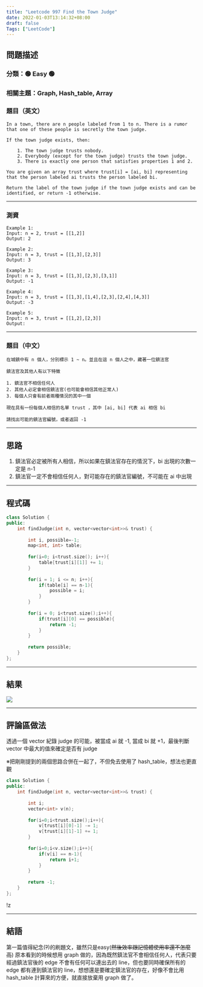 ```yaml
---
title: "Leetcode 997 Find the Town Judge"
date: 2022-01-03T13:14:32+08:00
draft: false
Tags: ["LeetCode"]
---
```


## 問題描述

### 分類：🟢 Easy 🟢
### 相關主題：Graph, Hash_table, Array

### 題目（英文）
```
In a town, there are n people labeled from 1 to n. There is a rumor that one of these people is secretly the town judge.

If the town judge exists, then:

    1. The town judge trusts nobody.
    2. Everybody (except for the town judge) trusts the town judge.
    3. There is exactly one person that satisfies properties 1 and 2.

You are given an array trust where trust[i] = [ai, bi] representing that the person labeled ai trusts the person labeled bi.

Return the label of the town judge if the town judge exists and can be identified, or return -1 otherwise.
```

---

### 測資

```
Example 1:
Input: n = 2, trust = [[1,2]]
Output: 2

Example 2:
Input: n = 3, trust = [[1,3],[2,3]]
Output: 3

Example 3:
Input: n = 3, trust = [[1,3],[2,3],[3,1]]
Output: -1

Example 4:
Input: n = 3, trust = [[1,3],[1,4],[2,3],[2,4],[4,3]]
Output: -3

Example 5:
Input: n = 3, trust = [[1,2],[2,3]]
Output: 

```

---

### 題目（中文）

```
在城鎮中有 n 個人，分別標示 1 ~ n。並且在這 n 個人之中，藏著一位鎮法官

鎮法官及其他人有以下特徵

1. 鎮法官不相信任何人
2. 其他人必定會相信鎮法官(也可能會相信其他正常人)
3. 每個人只會有前者兩種情況的其中一個

現在具有一份每個人相信的名單 trust ，其中 [ai, bi] 代表 ai 相信 bi

請找出可能的鎮法官編號，或者返回 -1
```

---

## 思路

1. 鎮法官必定被所有人相信，所以如果在鎮法官存在的情況下，bi 出現的次數一定是 n-1
2. 鎮法官一定不會相信任何人，對可能存在的鎮法官編號，不可能在 ai 中出現

---

## 程式碼

```c++
class Solution {
public:
    int findJudge(int n, vector<vector<int>>& trust) {
        
        int i, possible=-1;
        map<int, int> table;
        
        for(i=0; i<trust.size(); i++){
            table[trust[i][1]] += 1;
        }
        
        for(i = 1; i <= n; i++){
            if(table[i] == n-1){
                possible = i;
            }
        }
        
        for(i = 0; i<trust.size();i++){
            if(trust[i][0] == possible){
                return -1;
            }
        }
        
        return possible;
    }
};
```

---

## 結果

![](https://i.imgur.com/LwjDxGm.png)

---

## 評論區做法

透過一個 vector 紀錄 judge 的可能，被當成 ai 就 -1, 當成 bi 就 +1，最後判斷 vector 中最大的值來確定是否有 judge

※把剛剛提到的兩個思路合併在一起了，不但免去使用了 hash_table，想法也更直觀

```c++
class Solution {
public:
    int findJudge(int n, vector<vector<int>>& trust) {
        
        int i;
        vector<int> v(n);
        
        for(i=0;i<trust.size();i++){
            v[trust[i][0]-1] -= 1;
            v[trust[i][1]-1] += 1;
        }
        
        for(i=0;i<v.size();i++){
            if(v[i] == n-1){
                return i+1;
            }
        }
            
        return -1;
    }
};
```

!z[](https://i.imgur.com/H94MZYW.png)

---

## 結語
第一篇值得紀念(~~?~~)的刷題文，雖然只是easy(~~然後效率跟記憶體使用率還不怎麼高~~)
原本看到的時候想用 graph 做的，因為既然鎮法官不會相信任何人，代表只要經過鎮法官後的 edge 不會有任何可以連出去的 line，但也要同時確保所有的 edge 都有連到鎮法官的 line，想想還是要確定鎮法官的存在，好像不會比用 hash_table 計算來的方便，就直接放棄用 graph 做了。